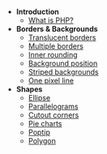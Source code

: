 -   **Introduction**
    -   [What is PHP?](/content/1-introduction/1-what-is-php/)
-   **Borders & Backgrounds**
    -   [Translucent borders](/translucent-borders.md)
    -   [Multiple borders](/multiple-borders.md)
    -   [Inner rounding](/inner-rounding.md)
    -   [Background position](/extended-bg-position.md)
    -   [Striped backgrounds](/stripes-background.md)
    -   [One pixel line](/one-pixel-line.md)
-   **Shapes**
    -   [Ellipse](/ellipse.md)
    -   [Parallelograms](/parallelogram.md)
    -   [Cutout corners](/bevel-corners.md)
    -   [Pie charts](/pie-chart.md)
    -   [Poptip](/poptip.md)
    -   [Polygon](/polygon.md)
